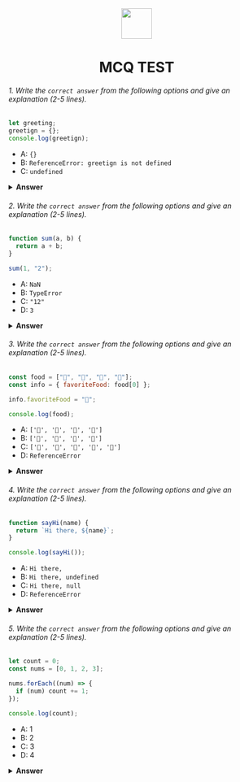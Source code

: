 <div align="center">
  <img height="60" src="https://edurev.gumlet.io/AllImages/original/ApplicationImages/CourseImages/944e5d47-8c55-4a89-91e5-22ab5f2798fc_CI.png">
  <h1>MCQ TEST</h1>
</div>

###### 1. Write the `correct answer` from the following options and give an explanation (2-5 lines).

```javascript
let greeting;
greetign = {};
console.log(greetign);
```

- A: `{}`
- B: `ReferenceError: greetign is not defined`
- C: `undefined`

<details><summary><b>Answer</b></summary>
<p>

#### Answer: A : empty object: {}.

<i> Here create a variable called "greeting". Then, assigned an empty object to "greetign". When we console log the value of "greetign", it outputs an empty object since it was never assigned any properties.</i>

</p>
</details>

###### 2. Write the `correct answer` from the following options and give an explanation (2-5 lines).

```javascript
function sum(a, b) {
  return a + b;
}

sum(1, "2");
```

- A: `NaN`
- B: `TypeError`
- C: `"12"`
- D: `3`

<details><summary><b>Answer</b></summary>
<p>

#### Answer: C : "12"

<i>In JavaScript, the `+` operator is used for both addition and concatenation of strings. When the `sum()` function is called with `1` as a number and `"2"` as a string, the `+` operator treats the second argument as a string and concatenates it to the first argument. Therefore, `1` and `"2"` are concatenated as strings.
</i>

</p>
</details>

###### 3. Write the `correct answer` from the following options and give an explanation (2-5 lines).

```javascript
const food = ["🍕", "🍫", "🥑", "🍔"];
const info = { favoriteFood: food[0] };

info.favoriteFood = "🍝";

console.log(food);
```

- A: `['🍕', '🍫', '🥑', '🍔']`
- B: `['🍝', '🍫', '🥑', '🍔']`
- C: `['🍝', '🍕', '🍫', '🥑', '🍔']`
- D: `ReferenceError`

<details><summary><b>Answer</b></summary>
<p>

#### Answer: A: `['🍕', '🍫', '🥑', '🍔']`

<i> here created an array called `food` with four items, and an object called `info` with a property `favoriteFood` set to the first item in the `food` array. then updated the `favoriteFood` property of the `info` object to `"🍝"`. 

However, this does not affect the `food` array at all 
Therefore,logged the `food` array to the console, we see its original contents: `["🍕", "🍫", "🥑", "🍔"]`.</i>

</p>
</details>

###### 4. Write the `correct answer` from the following options and give an explanation (2-5 lines).

```javascript
function sayHi(name) {
  return `Hi there, ${name}`;
}

console.log(sayHi());
```

- A: `Hi there,`
- B: `Hi there, undefined`
- C: `Hi there, null`
- D: `ReferenceError`

<details><summary><b>Answer</b></summary>
<p>

#### Answer: A: `Hi there,`

<i>here created a function called `sayHi()` that takes one argument `name`.

The function returns a string that includes the argument within a template literal string: `Hi there, ${name}`. However, when the function is called inside the `console.log()` statement, no argument is passed to the function. 

Therefore, the function is invoked with an undefined `name` parameter, and so the string returned will include the text "Hi there, undefined". </i>

</p>
</details>

###### 5. Write the `correct answer` from the following options and give an explanation (2-5 lines).

```javascript
let count = 0;
const nums = [0, 1, 2, 3];

nums.forEach((num) => {
  if (num) count += 1;
});

console.log(count);
```

- A: 1
- B: 2
- C: 3
- D: 4

<details><summary><b>Answer</b></summary>
<p>

#### Answer: C: 3

<i>here used the `forEach()` method to loop through each element in the `nums` array. For each element, the callback function passed to `forEach()` checks whether the element is truthy and if so, the `count` variable is incremented by `1`.

In this case, all of the elements in the `nums` array except for the first element (`0`) are truthy. Therefore, the callback function will be called three times and the `count` variable will be incremented by `1` three times, resulting in a final value of `3`.</i>

</p>
</details>
